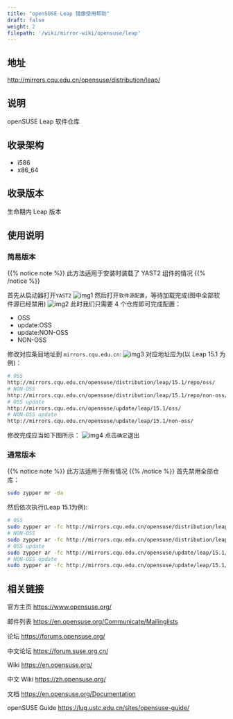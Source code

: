 ```yaml
---
title: "openSUSE Leap 镜像使用帮助"
draft: false
weight: 2
filepath: '/wiki/mirror-wiki/opensuse/leap'
---
```

## 地址

http://mirrors.cqu.edu.cn/opensuse/distribution/leap/

## 说明

openSUSE Leap 软件仓库

## 收录架构
- i586
- x86_64
## 收录版本
生命期内 Leap 版本
## 使用说明
### 简易版本
{{% notice note %}}
此方法适用于安装时装载了 YAST2 组件的情况
{{% /notice %}}

首先从启动器打开`YAST2`
![img1](/static/mirror-wiki/opensuse/images/01.png)
然后打开`软件源配置`，等待加载完成(图中全部软件源已经禁用)
![img2](/static/mirror-wiki/opensuse/images/02.png)
此时我们只需要 4 个仓库即可完成配置：

- OSS
- update:OSS
- update:NON-OSS
- NON-OSS

修改对应条目地址到 `mirrors.cqu.edu.cn`:
![img3](/static/mirror-wiki/images/03.png)
对应地址应为(以 Leap 15.1 为例)：
```bash
# OSS
http://mirrors.cqu.edu.cn/opensuse/distribution/leap/15.1/repo/oss/
# NON-OSS
http://mirrors.cqu.edu.cn/opensuse/distribution/leap/15.1/repo/non-oss/
# OSS update
http://mirrors.cqu.edu.cn/opensuse/update/leap/15.1/oss/
# NON-OSS update
http://mirrors.cqu.edu.cn/opensuse/update/leap/15.1/non-oss/
```
修改完成应当如下图所示：
![img4](/static/mirror-wiki/images/04.png)
点击`确定`退出
### 通常版本
{{% notice note %}}
此方法适用于所有情况
{{% /notice %}}
首先禁用全部仓库：
```bash
sudo zypper mr -da
```
然后依次执行(Leap 15.1为例):
```bash
# OSS
sudo zypper ar -fc http://mirrors.cqu.edu.cn/opensuse/distribution/leap/15.1/repo/oss   openSUSE-CQU-OSS
# NON-OSS
sudo zypper ar -fc http://mirrors.cqu.edu.cn/opensuse/distribution/leap/15.1/repo/non-oss   openSUSE-CQU-NON-OSS
# OSS update
sudo zypper ar -fc http://mirrors.cqu.edu.cn/opensuse/update/leap/15.1/oss   openSUSE-CQU-OSS-UPDATE
# NON-OSS update
sudo zypper ar -fc http://mirrors.cqu.edu.cn/opensuse/update/leap/15.1/non-oss   openSUSE-CQU-NON-OSS-UPDATE
```
## 相关链接
官方主页
https://www.opensuse.org/

邮件列表
https://en.opensuse.org/Communicate/Mailinglists

论坛
https://forums.opensuse.org/

中文论坛
https://forum.suse.org.cn/

Wiki
https://en.opensuse.org/

中文 Wiki
https://zh.opensuse.org/

文档
https://en.opensuse.org/Documentation

openSUSE Guide
https://lug.ustc.edu.cn/sites/opensuse-guide/
